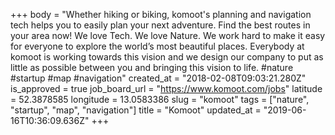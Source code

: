 +++
body = "Whether hiking or biking, komoot's planning and navigation tech helps you to easily plan your next adventure. Find the best routes in your area now! We love Tech. We love Nature. We work hard to make it easy for everyone to explore the world’s most beautiful places.  Everybody at komoot is working towards this vision and we design our company to put as little as possible between you and bringing this vision to life. #nature #startup #map #navigation"
created_at = "2018-02-08T09:03:21.280Z"
is_approved = true
job_board_url = "https://www.komoot.com/jobs"
latitude = 52.3878585
longitude = 13.0583386
slug = "komoot"
tags = ["nature", "startup", "map", "navigation"]
title = "Komoot"
updated_at = "2019-06-16T10:36:09.636Z"
+++
